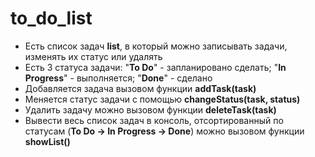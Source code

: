 # to_do_list
* Есть список задач **list**, в который можно записывать задачи, изменять их статус или удалять
* Есть 3 статуса задачи: "**To Do**" - запланировано сделать; "**In Progress**" - выполняется; "**Done**" - сделано
* Добавляется задача вызовом функции **addTask(task)**
* Меняется статус задачи с помощью **changeStatus(task, status)**
* Удалить задачу можно вызовом функции **deleteTask(task)**
* Вывести весь список задач в консоль, отсортированный по статусам (**To Do -> In Progress -> Done**) можно вызовом функции **showList()**
